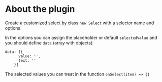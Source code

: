 # About the plugin

Create a customized select by class `new Select` with a selector name and options.

In the options you can assign the placeholder or default `selectedValue` and you should define `data` (array with objects):
```
data: [{
      value: '',
      text: ''
    }]
```
The selected values you can treat in the function `onSelect(item) => {}`